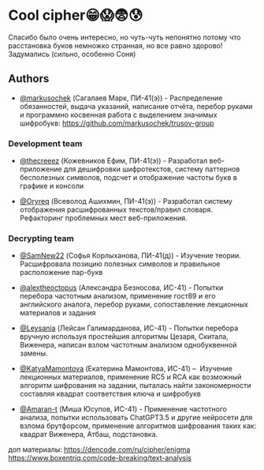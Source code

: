 # Cool cipher😁😱😨😰

Спасибо было очень интересно, но чуть-чуть непонятно потому что расстановка буков немножко странная, но все равно здорово! Задумались (сильно, особенно Соня)

## Authors
- [@markusochek](https://github.com/markusochek) (Сагалаев Марк, ПИ-41(э)) - Распределение обязанностей, выдача указаний, написание отчёта, перебор руками и программно
косвенная работа с выделением значимых шифробукв:
https://github.com/markusochek/trusov-group

### Development team
- [@thecreeez](https://www.github.com/thecreeez) (Кожевников Ефим, ПИ-41(э)) - Разработал веб-приложение для дешифровки шифротекстов, систему паттернов бесполезных символов, подсчет и отображение частоты букв в графике и консоли

- [@Oryreq](https://github.com/Oryreq) (Всеволод Ашихмин, ПИ-41(э)) - Разработал систему отображения расшифрованных текстов/правил словаря. Рефакторинг проблемных мест веб-приложения.

### Decrypting team
- [@SamNew22](https://github.com/SamNew22) (Софья Корлыханова, ПИ-41(д)) - Изучение теории. Расшифровала позицию полезных символов и правильное расположение пар-букв

- [@alextheoctopus](https://github.com/alextheoctopus) (Александра Безносова, ИС-41) - Попытки перебора частотным анализом, применение гост89 и его английского аналога, перебор руками, сопоставление лекционных материалов и задания

- [@Leysania](https://github.com/Leysania) (Лейсан Галимарданова, ИС-41) - Попытки перебора вручную используя простейшия алгоритмы Цезаря, Скитала, Виженера, написан взлом частотным анализом однобуквенной замены.

- [@KatyaMamontova](https://github.com/KatyaMamontova) (Екатерина Мамонтова, ИС-41) –
 Изучение лекционных материалов, применение RC5 и RCA как возможный алгоритм шифрования на задании, пыталась найти закономерности составляя квадрат соответствия ключа и шифробукв

- [@Amaran-t](https://github.com/Amaran-t) (Миша Юсупов, ИС-41) - Применение частотного анализа, попытки использовать ChatGPT3.5 и другие нейросети для взлома брутфорсом, применение алгоритмов шифрования таких как: квадрат Виженера, Атбаш, подстановка.

доп материалы:
https://dencode.com/ru/cipher/enigma
​​​​​​​https://www.boxentriq.com/code-breaking/text-analysis
